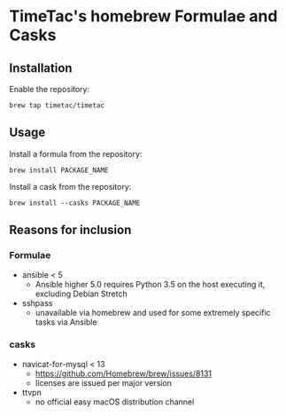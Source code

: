 # TimeTac's homebrew Formulae and Casks

## Installation
Enable the repository:

```
brew tap timetac/timetac
```

## Usage
Install a formula from the repository:

```
brew install PACKAGE_NAME
````

Install a cask from the repository:

```
brew install --casks PACKAGE_NAME
```

## Reasons for inclusion
### Formulae
- ansible < 5
  - Ansible higher 5.0 requires Python 3.5 on the host executing it, excluding Debian Stretch
- sshpass
  - unavailable via homebrew and used for some extremely specific tasks via Ansible

### casks
- navicat-for-mysql < 13
  - https://github.com/Homebrew/brew/issues/8131
  - licenses are issued per major version
- ttvpn
  - no official easy macOS distribution channel
